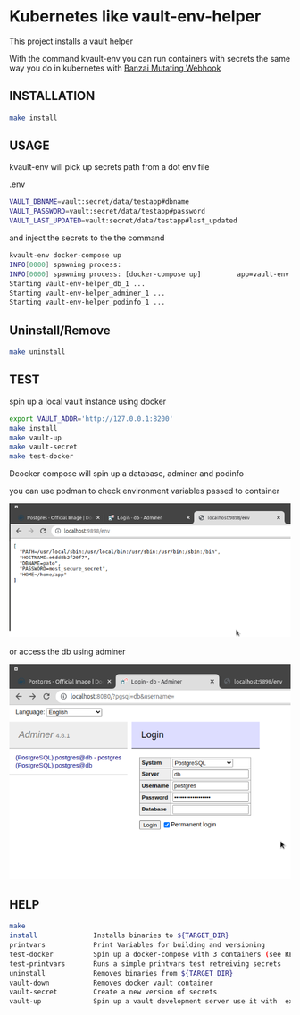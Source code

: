 # Kubernetes like vault-env-helper

This project installs a vault helper 

With the command kvault-env you can run containers with secrets the same way you do in kubernetes with [Banzai Mutating Webhook](https://banzaicloud.com/docs/bank-vaults/mutating-webhook/)
## INSTALLATION

```bash
make install
```
## USAGE
kvault-env will pick up secrets path from a dot env file

.env 

```bash
VAULT_DBNAME=vault:secret/data/testapp#dbname
VAULT_PASSWORD=vault:secret/data/testapp#password 
VAULT_LAST_UPDATED=vault:secret/data/testapp#last_updated 
```

and inject the secrets to the the command 

```bash
kvault-env docker-compose up
INFO[0000] spawning process: 
INFO[0000] spawning process: [docker-compose up]         app=vault-env
Starting vault-env-helper_db_1 ... 
Starting vault-env-helper_adminer_1 ... 
Starting vault-env-helper_podinfo_1 ... 
```

## Uninstall/Remove

```bash
make uninstall
```

## TEST


spin up a local vault instance using docker
```bash
export VAULT_ADDR='http://127.0.0.1:8200' 
make install 
make vault-up 
make vault-secret 
make test-docker 
```
Dcocker compose will spin up a database, adminer and podinfo

you can use podman to check environment variables passed to container

 ![http://localhost:9898/env](https://github.com/juanitomint/vault-env-helper/blob/main/img/podinfo.png?raw=true)

or  access the db using adminer

 ![http://localhost:8080](https://github.com/juanitomint/vault-env-helper/blob/main/img/adminer.png?raw=true)

## HELP
```bash
make
install              Installs binaries to ${TARGET_DIR}
printvars            Print Variables for building and versioning
test-docker          Spin up a docker-compose with 3 containers (see README.md)
test-printvars       Runs a simple printvars test retreiving secrets
uninstall            Removes binaries from ${TARGET_DIR}
vault-down           Removes docker vault container
vault-secret         Create a new version of secrets
vault-up             Spin up a vault development server use it with  export VAULT_ADDR='http://127.0.0.1:8200'
```